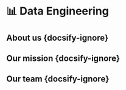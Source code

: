 # 📊 Data Engineering

## About us {docsify-ignore}

## Our mission {docsify-ignore}

## Our team {docsify-ignore}